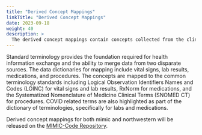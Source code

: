```yaml
---
title: "Derived Concept Mappings"
linkTitle: "Derived Concept Mappings"
date: 2023-09-18
weight: 40
description: >
  The derived concept mappings contain concepts collected from the clinical information system of both BIDMC and NMHC used within the ICU. Information covered includes vital signs, labs, procedures, and medications.
---
```


Standard terminology provides the foundation required for health information exchange and the ability to merge data from two disparate sources. The data dictionaries for mapping include vital signs, lab results, medications, and procedures. The concepts are mapped to the common terminology standards including Logical Observation Identifiers Names and Codes (LOINC) for vital signs and lab results, RxNorm for medications, and the Systematized Nomenclature of Medicine Clinical Terms (SNOMED CT) for procedures. COVID related terms are also highlighted as part of the dictionary of terminologies, specifically for labs and medications.

Derived concept mappings for both mimic and northwestern will be released on the [MIMIC-Code Repository](https://github.com/MIT-LCP/mimic-code).